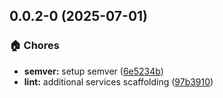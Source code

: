 ## 0.0.2-0 (2025-07-01)

### 🏠 Chores

- **semver:** setup semver ([6e5234b](https://github.com/HorizonRepublic/nestkit-x/commit/6e5234b))
- **lint:** additional services scaffolding ([97b3910](https://github.com/HorizonRepublic/nestkit-x/commit/97b3910))